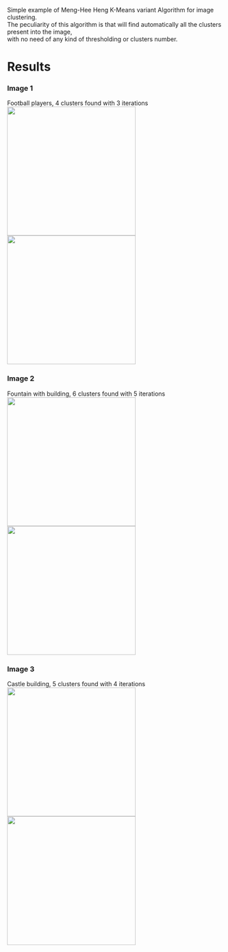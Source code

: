 Simple example of Meng-Hee Heng K-Means variant Algorithm for image clustering.<br>
The peculiarity of this algorithm is that will find automatically all the clusters present into the image,<br>
with no need of any kind of thresholding or clusters number.<br>

# Results
### Image 1
Football players, 4 clusters found with 3 iterations<br>
<img src="https://i.ibb.co/j5gGYxt/f.png" width="300">
<img src="https://i.ibb.co/pRp9kPS/Output.png" width="300">

### Image 2
Fountain with building, 6 clusters found with 5 iterations<br>
<img src="https://i.ibb.co/k3JkCfj/km.png" width="300">
<img src="https://i.ibb.co/TBKv3qc/Output.png" width="300">

### Image 3
Castle building, 5 clusters found with 4 iterations <br>
<img src="https://i.ibb.co/yyy70nm/k.jpg" width="300">
<img src="https://i.ibb.co/SQ7wWpL/Output.png" width="300">
